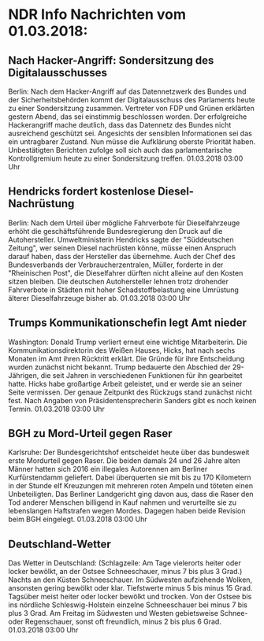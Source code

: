 # NDR Info Nachrichten vom 01.03.2018:


## Nach Hacker-Angriff: Sondersitzung des Digitalausschusses
Berlin: Nach dem Hacker-Angriff auf das Datennetzwerk des Bundes und der Sicherheitsbehörden kommt der Digitalausschuss des Parlaments heute zu einer Sondersitzung zusammen. Vertreter von FDP und Grünen erklärten gestern Abend, das sei einstimmig beschlossen worden. Der erfolgreiche Hackerangriff mache deutlich, dass das Datennetz des Bundes nicht ausreichend geschützt sei. Angesichts der sensiblen Informationen sei das ein untragbarer Zustand. Nun müsse die Aufklärung oberste Priorität haben. Unbestätigten Berichten zufolge soll sich auch das parlamentarische Kontrollgremium heute zu einer Sondersitzung treffen. 01.03.2018 03:00 Uhr 

## Hendricks fordert kostenlose Diesel-Nachrüstung
Berlin: Nach dem Urteil über mögliche Fahrverbote für Dieselfahrzeuge erhöht die geschäftsführende Bundesregierung den Druck auf die Autohersteller. Umweltministerin Hendricks sagte der "Süddeutschen Zeitung", wer seinen Diesel nachrüsten könne, müsse einen Anspruch darauf haben, dass der Hersteller das übernehme. Auch der Chef des Bundesverbands der Verbraucherzentralen, Müller, forderte in der "Rheinischen Post", die Dieselfahrer dürften nicht alleine auf den Kosten sitzen bleiben. Die deutschen Autohersteller lehnen trotz drohender Fahrverbote in Städten mit hoher Schadstoffbelastung eine Umrüstung älterer Dieselfahrzeuge bisher ab. 01.03.2018 03:00 Uhr 

## Trumps Kommunikationschefin legt Amt nieder
Washington: 		Donald Trump verliert erneut eine wichtige Mitarbeiterin. Die Kommunikationsdirektorin des Weißen Hauses, Hicks, hat nach sechs Monaten im Amt ihren Rücktritt erklärt. Die Gründe für ihre Entscheidung wurden zunächst nicht bekannt. Trump bedauerte den Abschied der 29-Jährigen, die seit Jahren in verschiedenen Funktionen für ihn gearbeitet hatte. Hicks habe großartige Arbeit geleistet, und er werde sie an seiner Seite vermissen. Der genaue Zeitpunkt des Rückzugs stand zunächst nicht fest. Nach Angaben von Präsidentensprecherin Sanders gibt es noch keinen Termin. 01.03.2018 03:00 Uhr 

## BGH zu Mord-Urteil gegen Raser
Karlsruhe: Der Bundesgerichtshof entscheidet heute über das bundesweit erste Mordurteil gegen Raser. Die beiden damals 24 und 26 Jahre alten Männer hatten sich 2016 ein illegales Autorennen am Berliner Kurfürstendamm geliefert. Dabei überquerten sie mit bis zu 170 Kilometern in der Stunde elf Kreuzungen mit mehreren roten Ampeln und töteten einen Unbeteiligten. Das Berliner Landgericht ging davon aus, dass die Raser den Tod anderer Menschen billigend in Kauf nahmen und verurteilte sie zu lebenslangen Haftstrafen wegen Mordes. Dagegen haben beide Revision beim BGH eingelegt. 01.03.2018 03:00 Uhr 

## Deutschland-Wetter
Das Wetter in Deutschland:
(Schlagzeile: Am Tage vielerorts heiter oder locker bewölkt, an der Ostsee Schneeschauer, minus 7 bis plus 3 Grad.) Nachts an den Küsten Schneeschauer. Im Südwesten aufziehende Wolken, ansonsten gering bewölkt oder klar. Tiefstwerte minus 5 bis minus 15 Grad. Tagsüber meist heiter oder locker bewölkt und trocken. Von der Ostsee bis ins nördliche Schleswig-Holstein einzelne Schneeschauer bei minus 7 bis plus 3 Grad. Am Freitag im Südwesten und Westen gebietsweise Schnee- oder Regenschauer, sonst oft freundlich, minus 2 bis plus 6 Grad. 01.03.2018 03:00 Uhr 
